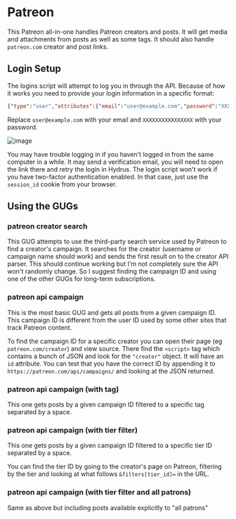 # Patreon

This Patreon all-in-one handles Patreon creators and posts. It will get media and attachments from posts as well as some tags. It should also handle `patreon.com` creator and post links.

## Login Setup

The logins script will attempt to log you in through the API. Because of how it works you need to provide your login information in a specific format:

```json
{"type":"user","attributes":{"email":"user@example.com","password":"XXXXXXXXXXXXXXXX"}}
```

Replace `user@example.com` with your email and `XXXXXXXXXXXXXXXX` with your password. 

![image](https://user-images.githubusercontent.com/1300395/100398049-84c54f00-3012-11eb-961d-37f22aff48ec.png)

You may have trouble logging in if you haven't logged in from the same computer in a while. It may send a verification email, you will need to open the link there and retry the login in Hydrus. The login script won't work if you have two-factor authentication enabled. In that case, just use the `session_id` cookie from your browser. 

## Using the GUGs

### patreon creator search

This GUG attempts to use the third-party search service used by Patreon to find a creator's campaign. It searches for the creator (username or campaign name should work) and sends the first result on to the creator API parser. This should continue working but I'm not completely sure the API won't randomly change. So I suggest finding the campaign ID and using one of the other GUGs for long-term subscriptions.

### patreon api campaign

This is the most basic GUG and gets all posts from a given campaign ID. This campaign ID is different from the user ID used by some other sites that track Patreon content.

To find the campaign ID for a specific creator you can open their page (eg `patreon.com/creator`) and view source. There find the `<script>` tag which contains a bunch of JSON and look for the `"creator"` object. It will have an `id` attribute. You can test that you have the correct ID by appending it to `https://patreon.com/api/campaigns/` and looking at the JSON returned. 

### patreon api campaign (with tag)

This one gets posts by a given campaign ID filtered to a specific tag separated by a space.

### patreon api campaign (with tier filter)

This one gets posts by a given campaign ID filtered to a specific tier ID separated by a space.

You can find the tier ID by going to the creator's page on Patreon, filtering by the tier and looking at what follows `&filters[tier_id]=` in the URL.

### patreon api campaign (with tier filter and all patrons)

Same as above but including posts available explicitly to "all patrons"